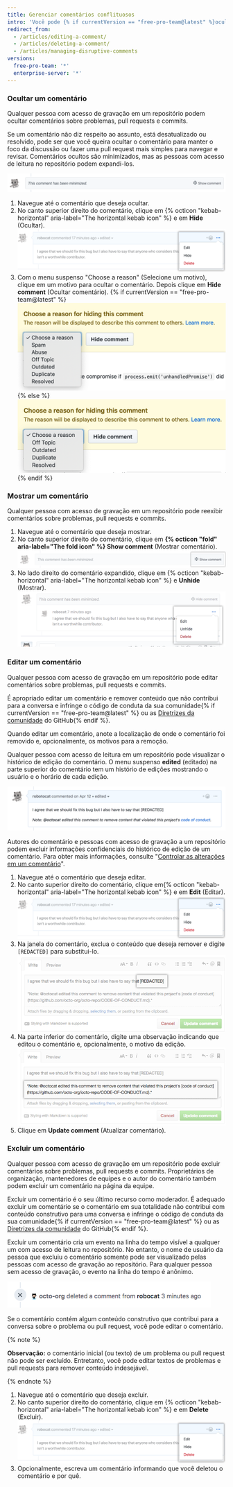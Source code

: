 ```yaml
---
title: Gerenciar comentários conflituosos
intro: 'Você pode {% if currentVersion == "free-pro-team@latest" %}ocultar, editar,{% else %}editar{% endif %} ou excluir comentários sobre problemas, pull request e commits.'
redirect_from:
  - /articles/editing-a-comment/
  - /articles/deleting-a-comment/
  - /articles/managing-disruptive-comments
versions:
  free-pro-team: '*'
  enterprise-server: '*'
---
```


### Ocultar um comentário

Qualquer pessoa com acesso de gravação em um repositório podem ocultar comentários sobre problemas, pull requests e commits.

Se um comentário não diz respeito ao assunto, está desatualizado ou resolvido, pode ser que você queira ocultar o comentário para manter o foco da discussão ou fazer uma pull request mais simples para navegar e revisar. Comentários ocultos são minimizados, mas as pessoas com acesso de leitura no repositório podem expandi-los.

![Comentário minimizado](/assets/images/help/repository/hidden-comment.png)

1. Navegue até o comentário que deseja ocultar.
2. No canto superior direito do comentário, clique em {% octicon "kebab-horizontal" aria-label="The horizontal kebab icon" %} e em **Hide** (Ocultar). ![Ícone horizontal kebab e menu comment moderation (moderação de comentários) mostrando as opções edit, hide, delete (editar, ocultar, excluir)](/assets/images/help/repository/comment-menu.png)
3. Com o menu suspenso "Choose a reason" (Selecione um motivo), clique em um motivo para ocultar o comentário. Depois clique em **Hide comment** (Ocultar comentário).
  {% if currentVersion == "free-pro-team@latest" %}
  ![Menu suspenso Choose reason for hiding comment (Selecione um motivo para ocultar o comentário)](/assets/images/help/repository/choose-reason-for-hiding-comment.png)
  {% else %}
  ![Menu suspenso Choose reason for hiding comment (Selecione um motivo para ocultar o comentário)](/assets/images/help/repository/choose-reason-for-hiding-comment-ghe.png)
  {% endif %}

### Mostrar um comentário

Qualquer pessoa com acesso de gravação em um repositório pode reexibir comentários sobre problemas, pull requests e commits.

1. Navegue até o comentário que deseja mostrar.
2. No canto superior direito do comentário, clique em **{% octicon "fold" aria-label="The fold icon" %} Show comment** (Mostrar comentário). ![Mostrar texto de comentário](/assets/images/help/repository/hidden-comment-show.png)
3. No lado direito do comentário expandido, clique em {% octicon "kebab-horizontal" aria-label="The horizontal kebab icon" %} e **Unhide** (Mostrar). ![Ícone horizontal kebab e menu comment moderation (moderação de comentários) mostrando as opções edit, unhide, delete (editar, mostrar, excluir)](/assets/images/help/repository/comment-menu-hidden.png)

### Editar um comentário

Qualquer pessoa com acesso de gravação em um repositório pode editar comentários sobre problemas, pull requests e commits.

É apropriado editar um comentário e remover conteúdo que não contribui para a conversa e infringe o código de conduta da sua comunidade{% if currentVersion == "free-pro-team@latest" %} ou as [Diretrizes da comunidade](/articles/github-community-guidelines) do GitHub{% endif %}.

Quando editar um comentário, anote a localização de onde o comentário foi removido e, opcionalmente, os motivos para a remoção.

Qualquer pessoa com acesso de leitura em um repositório pode visualizar o histórico de edição do comentário. O menu suspenso **edited** (editado) na parte superior do comentário tem um histório de edições mostrando o usuário e o horário de cada edição.

![Comentário com observação adicional que o conteúdo foi redacted (suprimido)](/assets/images/help/repository/content-redacted-comment.png)

Autores do comentário e pessoas com acesso de gravação a um repositório podem excluir informações confidenciais do histórico de edição de um comentário. Para obter mais informações, consulte "[Controlar as alterações em um comentário](/github/building-a-strong-community/tracking-changes-in-a-comment)".

1. Navegue até o comentário que deseja editar.
2. No canto superior direito do comentário, clique em{% octicon "kebab-horizontal" aria-label="The horizontal kebab icon" %} e em **Edit** (Editar). ![Ícone horizontal kebab e menu comment moderation (moderação de comentários) mostrando as opções edit, hide, delete e report (editar, ocultar, excluir e denunciar)](/assets/images/help/repository/comment-menu.png)
3. Na janela do comentário, exclua o conteúdo que deseja remover e digite `[REDACTED]` para substitui-lo. ![Janela de comentário com conteúdo redacted (suprimido)](/assets/images/help/issues/redacted-content-comment.png)
4. Na parte inferior do comentário, digite uma observação indicando que editou o comentário e, opcionalmente, o motivo da edição. ![Janela de comentário com observação adicional que o conteúdo foi redacted (suprimido)](/assets/images/help/issues/note-content-redacted-comment.png)
5. Clique em **Update comment** (Atualizar comentário).

### Excluir um comentário

Qualquer pessoa com acesso de gravação em um repositório pode excluir comentários sobre problemas, pull requests e commits. Proprietários de organização, mantenedores de equipes e o autor do comentário também podem excluir um comentário na página da equipe.

Excluir um comentário é o seu último recurso como moderador. É adequado excluir um comentário se o comentário em sua totalidade não contribui com conteúdo construtivo para uma conversa e infringe o código de conduta da sua comunidade{% if currentVersion == "free-pro-team@latest" %} ou as [Diretrizes da comunidade](/articles/github-community-guidelines) do GitHub{% endif %}.

Excluir um comentário cria um evento na linha do tempo visível a qualquer um com acesso de leitura no repositório. No entanto, o nome de usuário da pessoa que excluiu o comentário somente pode ser visualizado pelas pessoas com acesso de gravação ao repositório. Para qualquer pessoa sem acesso de gravação, o evento na linha do tempo é anônimo.

![Evento anônimo de linha do tempo de um comentário excluído](/assets/images/help/issues/anonymized-timeline-entry-for-deleted-comment.png)

Se o comentário contém algum conteúdo construtivo que contribui para a conversa sobre o problema ou pull request, você pode editar o comentário.

{% note %}

**Observação:** o comentário inicial (ou texto) de um problema ou pull request não pode ser excluído. Entretanto, você pode editar textos de problemas e pull requests para remover conteúdo indesejável.

{% endnote %}

1. Navegue até o comentário que deseja excluir.
2. No canto superior direito do comentário, clique em {% octicon "kebab-horizontal" aria-label="The horizontal kebab icon" %} e em **Delete** (Excluir). ![Ícone horizontal kebab e menu comment moderation (moderação de comentários) mostrando as opções edit, hide, delete e report (editar, ocultar, excluir e denunciar)](/assets/images/help/repository/comment-menu.png)
3. Opcionalmente, escreva um comentário informando que você deletou o comentário e por quê.
